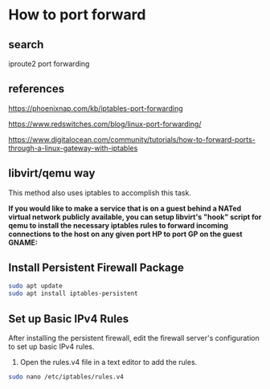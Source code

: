 # How to port forward

## search

iproute2 port forwarding

## references

<https://phoenixnap.com/kb/iptables-port-forwarding>

<https://www.redswitches.com/blog/linux-port-forwarding/>

<https://www.digitalocean.com/community/tutorials/how-to-forward-ports-through-a-linux-gateway-with-iptables>

## libvirt/qemu way

This method also uses iptables to accomplish this task.

**If you would like to make a service that is on a guest behind a NATed virtual network publicly available, you can setup libvirt's "hook" script for qemu to install the necessary iptables rules to forward incoming connections to the host on any given port HP to port GP on the guest GNAME:**

## Install Persistent Firewall Package

```bash
sudo apt update
sudo apt install iptables-persistent
```

## Set up Basic IPv4 Rules

After installing the persistent firewall, edit the firewall server's configuration to set up basic IPv4 rules.

1. Open the rules.v4 file in a text editor to add the rules.

```bash
sudo nano /etc/iptables/rules.v4
```
